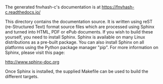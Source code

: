 The generated fnvhash-c's documentation is at https://fnvhash-c.readthedocs.io/

This directory contains the documentation source.  It is written using reST
(re-Structured Text) format source files which are processed using Sphinx and
turned into HTML, PDF or ePub documents. If you wish to build these yourself,
you need to install Sphinx. Sphinx is available on many Linux distributions as a
pre-built package. You can also install Sphinx on all platforms using the Python
package manager "pip". For more information on Sphinx, please visit this page:

http://www.sphinx-doc.org

Once Sphinx is installed, the supplied Makefile can be used to build the
different targets.
